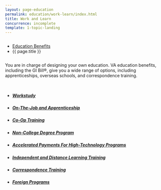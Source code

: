```yaml
---
layout: page-education
permalink: education/work-learn/index.html
title: Work and Learn
concurrence: incomplete
template: 1-topic-landing
---
```


<div class="splash" markdown="0">
<div class="row" markdown="0">
<div class="small-12 columns" markdown="0">

<ul class="breadcrumbs" role="menubar" aria-label="Primary">
<li class="parent"><a href="{{ site.url }}/education/">Education Benefits</a></li>
<li class="active">{{ page.title }}</li>
</ul>

</div>
</div>
</div>

<div class="main" role="main" markdown="0">

<!--<div class="action-bar">
  <div class="row">
    <div class="small-12 columns">

    </div>
  </div>  
</div>-->

<div class="section one" markdown="0">
<div class="primary" markdown="0">
<div class="row" markdown="0">
<div class="small-12 columns" markdown="1">

You are in charge of designing your own education. VA education benefits, including the GI Bill®, give you a wide range of options, including apprenticeships, overseas schools, and correspondence training.

</div>
</div>
</div>

<div class="navigation">
  <div class="row">
    <div class="small-12 columns">
          <ul class="small-block-grid-1 medium-block-grid-3 cards small">
            <li>
              <a href="{{ site.url }}/education/work-learn/workstudy/">
                <h5>Workstudy</h5>
              </a>
            </li>
            <li>
              <a href="{{ site.url }}/education/work-learn/job-and-apprenticeship/">
                <h5>On-The-Job and Apprenticeship</h5>
              </a>
            </li>
            <li>
              <a href="{{ site.url }}/education/work-learn/co-op-training/">
                <h5>Co-Op Training</h5>
              </a>
            </li>
            <li>
              <a href="{{ site.url }}/education/work-learn/non-college-degree-program/">
                <h5>Non-College Degree Program</h5>
              </a>
            </li>
            <li>
              <a href="{{ site.url }}/education/work-learn/accelerated-payments/">
                <h5>Accelerated Payments For High-Technology Programs</h5>
              </a>
            </li>
            <li>
              <a href="{{ site.url }}/education/work-learn/independent-distance-learning/">
                <h5>Independent and Distance Learning Training</h5>
              </a>
            </li>
            <li>
              <a href="{{ site.url }}/education/work-learn/correspondence-training/">
                <h5>Correspondence Training</h5>
              </a>
            </li>
            <li>
              <a href="{{ site.url }}/education/work-learn/foreign-programs/">
                <h5>Foreign Programs</h5>
              </a>
            </li>
          </ul>
        </div>
      </div>
</div>

</div>
